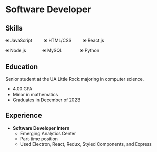 # Software Developer
## Skills
&#10687; JavaScript &nbsp;&nbsp;&nbsp;&nbsp;&nbsp;&nbsp;&nbsp; 	&#10687; HTML/CSS &nbsp;&nbsp;&nbsp;&nbsp;&nbsp;&nbsp;&nbsp; 	&#10687; React.js

&#10687; Node.js &nbsp;&nbsp;&nbsp;&nbsp;&nbsp;&nbsp;&nbsp;&nbsp;&nbsp;&nbsp;&nbsp; 	&#10687; MySQL &nbsp;&nbsp;&nbsp;&nbsp;&nbsp;&nbsp;&nbsp;&nbsp;&nbsp;&nbsp;&thinsp;&thinsp;&thinsp; &#10687; Python
## Education
Senior student at the UA Little Rock majoring in computer science.
* 4.00 GPA
* Minor in mathematics
* Graduates in December of 2023
## Experience
* **Software Developer Intern**
  * Emerging Analytics Center
  * Part-time position
  * Used Electron, React, Redux, Styled Components, and Express 

<!---
dakoalbeik/dakoalbeik is a ✨ special ✨ repository because its `README.md` (this file) appears on your GitHub profile.
You can click the Preview link to take a look at your changes.
--->
